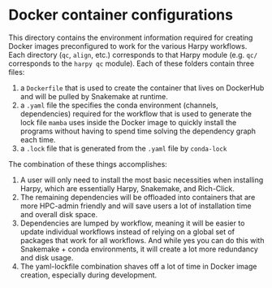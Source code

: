 # Docker container configurations

This directory contains the environment information required for creating
Docker images preconfigured to work for the various Harpy workflows. Each
directory (`qc`, `align`, etc.) corresponds to that Harpy module (e.g. `qc/`
corresponds to the `harpy qc` module). Each of these folders contain three
files:
1. a `Dockerfile` that is used to create the container that lives on DockerHub
and will be pulled by Snakemake at runtime.
2. a `.yaml` file the specifies the conda environment (channels, dependencies)
required for the workflow that is used to generate the lock file `mamba` uses
inside the Docker image to quickly install the programs without having to
spend time solving the dependency graph each time.
3. a `.lock` file that is generated from the `.yaml` file by `conda-lock`

The combination of these things accomplishes:
1. A user will only need to install the most basic necessities when installing 
Harpy, which are essentially Harpy, Snakemake, and Rich-Click.
2. The remaining dependencies will be offloaded into containers that are more
HPC-admin friendly and will save users a lot of installation time and 
overall disk space. 
3. Dependencies are lumped by workflow, meaning it will be easier to update 
individual workflows instead of relying on a global set of packages that work 
for all workflows. And while yes you can do this with Snakemake + conda environments, it will create a lot more redundancy and disk usage.
4. The yaml-lockfile combination shaves off a lot of time in Docker image creation, especially during development.